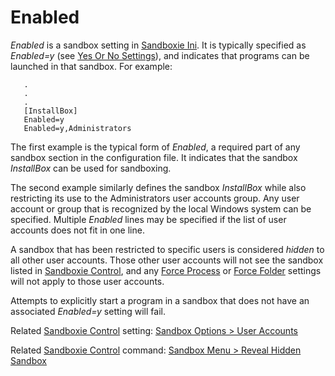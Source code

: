 # Enabled

_Enabled_ is a sandbox setting in [Sandboxie Ini](SandboxieIni.md). It is typically specified as _Enabled=y_ (see [Yes Or No Settings](YesOrNoSettings.md)), and indicates that programs can be launched in that sandbox. For example:

```
   .
   .
   .
   [InstallBox]
   Enabled=y
   Enabled=y,Administrators
```

The first example is the typical form of _Enabled_, a required part of any sandbox section in the configuration file. It indicates that the sandbox _InstallBox_ can be used for sandboxing.

The second example similarly defines the sandbox _InstallBox_ while also restricting its use to the Administrators user accounts group. Any user account or group that is recognized by the local Windows system can be specified. Multiple _Enabled_ lines may be specified if the list of user accounts does not fit in one line.

A sandbox that has been restricted to specific users is considered _hidden_ to all other user accounts. Those other user accounts will not see the sandbox listed in [Sandboxie Control](SP_SBControl.md), and any [Force Process](ForceProcess.md) or [Force Folder](ForceFolder.md) settings will not apply to those user accounts.

Attempts to explicitly start a program in a sandbox that does not have an associated _Enabled=y_ setting will fail.

Related [Sandboxie Control](SP_SBControl.md) setting: [Sandbox Options > User Accounts](UserAccountsSettings.md)

Related [Sandboxie Control](SP_SBControl.md) command: [Sandbox Menu > Reveal Hidden Sandbox](SP_SBControl_SbMenu.md#reveal-hidden-sandbox)
